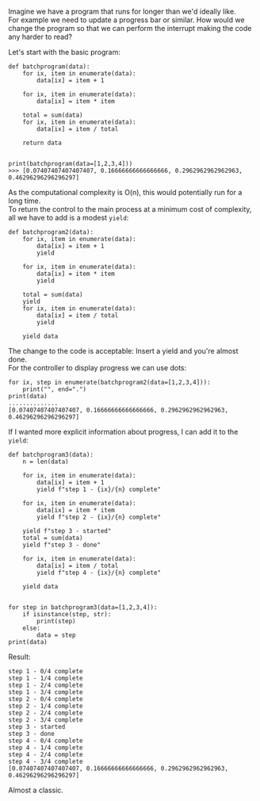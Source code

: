 Imagine we have a program that runs for longer than we'd ideally like.  
For example we need to update a progress bar or similar. 
How would we change the program so that we can perform the interrupt making the code any harder to read?

Let's start with the basic program:
    
    def batchprogram(data):
        for ix, item in enumerate(data):
            data[ix] = item + 1
    
        for ix, item in enumerate(data):
            data[ix] = item * item
    
        total = sum(data)
        for ix, item in enumerate(data):
            data[ix] = item / total
    
        return data
    
    
    print(batchprogram(data=[1,2,3,4]))
    >>> [0.07407407407407407, 0.16666666666666666, 0.2962962962962963, 0.46296296296296297]

As the computational complexity is O(n), this would potentially run for a long time.  
To return the control to the main process at a minimum cost of complexity, all we have 
to add is a modest `yield`: 

    
    def batchprogram2(data):
        for ix, item in enumerate(data):
            data[ix] = item + 1
            yield
    
        for ix, item in enumerate(data):
            data[ix] = item * item
            yield
    
        total = sum(data)
        yield
        for ix, item in enumerate(data):
            data[ix] = item / total
            yield
    
        yield data

The change to the code is acceptable: Insert a yield and you're almost done.  
For the controller to display progress we can use dots:

    for ix, step in enumerate(batchprogram2(data=[1,2,3,4])):
        print("", end=".")
    print(data)
    ..............
    [0.07407407407407407, 0.16666666666666666, 0.2962962962962963, 0.46296296296296297]


If I wanted more explicit information about progress, I can add it to the `yield`:
    
    def batchprogram3(data):
        n = len(data)
    
        for ix, item in enumerate(data):
            data[ix] = item + 1
            yield f"step 1 - {ix}/{n} complete"
    
        for ix, item in enumerate(data):
            data[ix] = item * item
            yield f"step 2 - {ix}/{n} complete"
    
        yield f"step 3 - started"
        total = sum(data)
        yield f"step 3 - done"
    
        for ix, item in enumerate(data):
            data[ix] = item / total
            yield f"step 4 - {ix}/{n} complete"
    
        yield data
    
    
    for step in batchprogram3(data=[1,2,3,4]):
        if isinstance(step, str):
            print(step)
        else:
            data = step
    print(data)
    
Result:  

    step 1 - 0/4 complete
    step 1 - 1/4 complete
    step 1 - 2/4 complete
    step 1 - 3/4 complete
    step 2 - 0/4 complete
    step 2 - 1/4 complete
    step 2 - 2/4 complete
    step 2 - 3/4 complete
    step 3 - started
    step 3 - done
    step 4 - 0/4 complete
    step 4 - 1/4 complete
    step 4 - 2/4 complete
    step 4 - 3/4 complete
    [0.07407407407407407, 0.16666666666666666, 0.2962962962962963, 0.46296296296296297]

Almost a classic.

